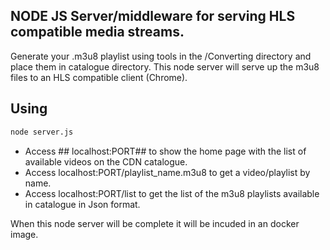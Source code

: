 ## NODE JS Server/middleware for serving HLS compatible media streams.
Generate your .m3u8 playlist using tools in the /Converting directory and place them in catalogue directory.
This node server will serve up the m3u8 files to an HLS compatible client (Chrome).  

## Using

```sh
node server.js
```
 * Access ## localhost:PORT##  to show the home page with the list of available videos on the CDN catalogue. 
 * Access localhost:PORT/playlist_name.m3u8 to get a video/playlist by name.
 * Access localhost:PORT/list to get the list of the m3u8 playlists available in catalogue in Json format.


When this node server will be complete it will be incuded in an docker image.
